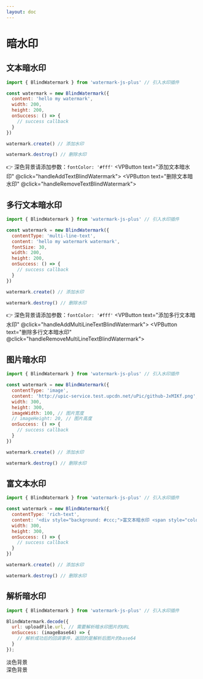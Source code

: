 ```yaml
---
layout: doc
---
```

# 暗水印

<script setup lang="ts">
import VPButton from 'vitepress/dist/client/theme-default/components/VPButton.vue';
import { ref, getCurrentInstance, onMounted } from 'vue';
import { Plus, Warning } from '@element-plus/icons-vue';
import { BlindWatermark } from '../../../src';
import { useData } from 'vitepress';

const { isDark } = useData();
const app = getCurrentInstance();
const decodeBlindImageByLight = ref('');
const decodeBlindImageByDark = ref('');

let textBlindWatermark = null;
let multiLineTextBlindWatermark = null;
let imageBlindWatermark = null;
let richTextBlindWatermark = null;

onMounted(() => {
  // 文本暗水印
  textBlindWatermark = new BlindWatermark({
    content: 'hello my watermark',
    width: 200,
    height: 200,
    onSuccess: () => {
      app.appContext.config.globalProperties.$message({
        appendTo: '#app',
        message: '文本暗水印添加成功！',
        type: 'success'
      });
    }
  });
  // 多行水印
  multiLineTextBlindWatermark = new BlindWatermark({
    contentType: 'multi-line-text',
    content: 'hello my watermark watermark',
    fontSize: 30,
    width: 200,
    height: 200,
    onSuccess: () => {
      app.appContext.config.globalProperties.$message({
        appendTo: '#app',
        message: '多行文本暗水印添加成功！',
        type: 'success'
      });
    }
  });
  // 图片暗水印
  imageBlindWatermark = new BlindWatermark({
    contentType: 'image',
    image: 'http://upic-service.test.upcdn.net/uPic/github-JxMIKf.png',
    imageWidth: 200,
    // imageHeight: 20,
    width: 300,
    height: 300,
    onSuccess: () => {
      app.appContext.config.globalProperties.$message({
        appendTo: '#app',
        message: '图片暗水印添加成功！',
        type: 'success'
      });
    }
  });
  // 富文本水印
  richTextBlindWatermark = new BlindWatermark({
    contentType: 'rich-text',
    content: '<div style="background: #ccc;">富文本暗水印 <span style="color: #f00">good</span></div>',
    width: 300,
    height: 300,
    onSuccess: () => {
      app.appContext.config.globalProperties.$message({
        appendTo: '#app',
        message: '富文本暗水印添加成功！',
        type: 'success'
      });
    }
  });
})

const handleAddTextBlindWatermark = () => {
  if (isDark.value) {
    textBlindWatermark.options.fontColor = '#fff'
  }
  textBlindWatermark.create();
};
const handleRemoveTextBlindWatermark = () => {
  textBlindWatermark.destroy();
};

const handleAddMultiLineTextBlindWatermark = () => {
  if (isDark.value) {
    multiLineTextBlindWatermark.options.fontColor = '#fff'
  }
  multiLineTextBlindWatermark.create();
};
const handleRemoveMultiLineTextBlindWatermark = () => {
  multiLineTextBlindWatermark.destroy();
};

const handleAddImageBlindWatermark = () => {
  imageBlindWatermark.create();
};
const handleRemoveImageBlindWatermark = () => {
  imageBlindWatermark.destroy();
};

const handleAddRichTextBlindWatermark = () => {
  richTextBlindWatermark.create();
};
const handleRemoveRichTextBlindWatermark = () => {
  richTextBlindWatermark.destroy();
};

// 解析暗水印
const handleSuccessByLight = (uploadFile) => {
  BlindWatermark.decode({
    url: uploadFile.url,
    onSuccess: (imageBase64) => {
      decodeBlindImageByLight.value = imageBase64
    }
  });
}
const handleSuccessByDark = (uploadFile) => {
  BlindWatermark.decode({
    compositeOperation: 'overlay',
    fillColor: '#fff',
    url: uploadFile.url,
    onSuccess: (imageBase64) => {
      decodeBlindImageByDark.value = imageBase64
    }
  });
}
</script>

## 文本暗水印

```js
import { BlindWatermark } from 'watermark-js-plus' // 引入水印插件

const watermark = new BlindWatermark({
  content: 'hello my watermark',
  width: 200,
  height: 200,
  onSuccess: () => {
    // success callback
  }
})

watermark.create() // 添加水印

watermark.destroy() // 删除水印
```
👉 深色背景请添加参数：`fontColor: '#fff'`
<el-space>
  <VPButton text="添加文本暗水印" @click="handleAddTextBlindWatermark"></VPButton>
  <VPButton text="删除文本暗水印" @click="handleRemoveTextBlindWatermark"></VPButton>
</el-space>

## 多行文本暗水印

```js
import { BlindWatermark } from 'watermark-js-plus' // 引入水印插件

const watermark = new BlindWatermark({
  contentType: 'multi-line-text',
  content: 'hello my watermark watermark',
  fontSize: 30,
  width: 200,
  height: 200,
  onSuccess: () => {
    // success callback
  }
})

watermark.create() // 添加水印

watermark.destroy() // 删除水印
```
👉 深色背景请添加参数：`fontColor: '#fff'`
<el-space>
  <VPButton text="添加多行文本暗水印" @click="handleAddMultiLineTextBlindWatermark"></VPButton>
  <VPButton text="删除多行文本暗水印" @click="handleRemoveMultiLineTextBlindWatermark"></VPButton>
</el-space>

## 图片暗水印

```js
import { BlindWatermark } from 'watermark-js-plus' // 引入水印插件

const watermark = new BlindWatermark({
  contentType: 'image',
  content: 'http://upic-service.test.upcdn.net/uPic/github-JxMIKf.png',
  width: 300,
  height: 300,
  imageWidth: 100, // 图片宽度
  // imageHeight: 20, // 图片高度
  onSuccess: () => {
    // success callback
  }
})

watermark.create() // 添加水印

watermark.destroy() // 删除水印
```
<el-space>
  <VPButton text="添加图片暗水印" @click="handleAddImageBlindWatermark"></VPButton>
  <VPButton text="删除图片暗水印" @click="handleRemoveImageBlindWatermark"></VPButton>
</el-space>

## 富文本水印

```js
import { BlindWatermark } from 'watermark-js-plus' // 引入水印插件

const watermark = new BlindWatermark({
  contentType: 'rich-text',
  content: '<div style="background: #ccc;">富文本暗水印 <span style="color: #f00">good</span></div>',
  width: 300,
  height: 300,
  onSuccess: () => {
    // success callback
  }
})

watermark.create() // 添加水印

watermark.destroy() // 删除水印
```
<el-space>
  <VPButton text="添加富文本暗水印" @click="handleAddRichTextBlindWatermark"></VPButton>
  <VPButton text="删除富文本暗水印" @click="handleRemoveRichTextBlindWatermark"></VPButton>
</el-space>

## 解析暗水印

```js
import { BlindWatermark } from 'watermark-js-plus' // 引入水印插件

BlindWatermark.decode({
  url: uploadFile.url, // 需要解析暗水印图片的URL
  onSuccess: (imageBase64) => {
    // 解析成功后的回调事件，返回的是解析后图片的base64
  }
});
```
<el-row :gutter="20">
  <el-col :span="12">
    <el-tooltip content="淡色背景图片时使用" placement="right">
      <el-link :underline="false">
        淡色背景<el-icon class="el-icon--right"><Warning /></el-icon>
      </el-link>
    </el-tooltip>
    <div>
      <el-upload
        list-type="picture-card"
        accept="image/*"
        :auto-upload="false"
        :show-file-list="false"
        :on-change="handleSuccessByLight"
      >
        <el-icon><Plus /></el-icon>
      </el-upload>
      <el-image
        v-if="decodeBlindImageByLight"
        style="width: 400px; height: 400px;margin-top: 20px;"
        :src="decodeBlindImageByLight"
        :preview-src-list="[decodeBlindImageByLight]"
        fit="cover"
      />
    </div>
  </el-col>
  <el-col :span="12">
    <el-tooltip content="深色背景图片时使用" placement="right">
      <el-link :underline="false">
        深色背景<el-icon class="el-icon--right"><Warning /></el-icon>
      </el-link>
    </el-tooltip>
    <div>
      <el-upload
        list-type="picture-card"
        accept="image/*"
        :auto-upload="false"
        :show-file-list="false"
        :on-change="handleSuccessByDark"
      >
        <el-icon><Plus /></el-icon>
      </el-upload>
      <el-image
        v-if="decodeBlindImageByDark"
        style="width: 400px; height: 400px;margin-top: 20px;"
        :src="decodeBlindImageByDark"
        :preview-src-list="[decodeBlindImageByDark]"
        fit="cover"
      />
    </div>
  </el-col>
</el-row>
